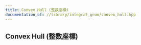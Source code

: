 ```yaml
---
title: Convex Hull (整数座標)
documentation_of: //library/integral_geom/convex_hull.hpp
---
```

## Convex Hull (整数座標)